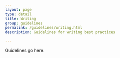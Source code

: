 ```yaml
---
layout: page
type: detail
title: Writing
group: guidelines
permalink: /guidelines/writing.html
description: Guidelines for writing best practices

---
```


Guidelines go here.
